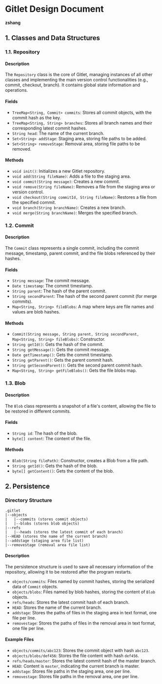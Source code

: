 # Gitlet Design Document

**zshang**

## 1. Classes and Data Structures

### 1.1. Repository

#### Description
The `Repository` class is the core of Gitlet, managing instances of all other classes and implementing the main version control functionalities (e.g., commit, checkout, branch). It contains global state information and operations.

#### Fields
- `TreeMap<String, Commit> commits`: Stores all commit objects, with the commit hash as the key.
- `TreeMap<String, String> branches`: Stores all branch names and their corresponding latest commit hashes.
- `String head`: The name of the current branch.
- `Set<String> addStage`: Staging area, storing file paths to be added.
- `Set<String> removeStage`: Removal area, storing file paths to be removed.

#### Methods
- `void init()`: Initializes a new Gitlet repository.
- `void add(String fileName)`: Adds a file to the staging area.
- `void commit(String message)`: Creates a new commit.
- `void remove(String fileName)`: Removes a file from the staging area or version control.
- `void checkout(String commitId, String fileName)`: Restores a file from the specified commit.
- `void branch(String branchName)`: Creates a new branch.
- `void merge(String branchName)`: Merges the specified branch.

### 1.2. Commit

#### Description
The `Commit` class represents a single commit, including the commit message, timestamp, parent commit, and the file blobs referenced by their hashes.

#### Fields
- `String message`: The commit message.
- `Date timestamp`: The commit timestamp.
- `String parent`: The hash of the parent commit.
- `String secondParent`: The hash of the second parent commit (for merge commits).
- `Map<String, String> fileBlobs`: A map where keys are file names and values are blob hashes.

#### Methods
- `Commit(String message, String parent, String secondParent, Map<String, String> fileBlobs)`: Constructor.
- `String getId()`: Gets the hash of the commit.
- `String getMessage()`: Gets the commit message.
- `Date getTimestamp()`: Gets the commit timestamp.
- `String getParent()`: Gets the parent commit hash.
- `String getSecondParent()`: Gets the second parent commit hash.
- `Map<String, String> getFileBlobs()`: Gets the file blobs map.

### 1.3. Blob

#### Description
The `Blob` class represents a snapshot of a file's content, allowing the file to be restored in different commits.

#### Fields
- `String id`: The hash of the blob.
- `byte[] content`: The content of the file.

#### Methods
- `Blob(String filePath)`: Constructor, creates a Blob from a file path.
- `String getId()`: Gets the hash of the blob.
- `byte[] getContent()`: Gets the content of the blob.

## 2. Persistence

### Directory Structure
```plaintext
.gitlet
|--objects
|   |--commits (stores commit objects)
|   |--blobs (stores blob objects)
|--refs
|   |--heads (stores the latest commit of each branch)
|--HEAD (stores the name of the current branch)
|--addstage (staging area file list)
|--removestage (removal area file list)
```

#### Description
The persistence structure is used to save all necessary information of the repository, allowing it to be restored after the program restarts.

- `objects/commits`: Files named by commit hashes, storing the serialized data of `Commit` objects.
- `objects/blobs`: Files named by blob hashes, storing the content of `Blob` objects.
- `refs/heads`: Stores the latest commit hash of each branch.
- `HEAD`: Stores the name of the current branch.
- `addstage`: Stores the paths of files in the staging area in text format, one file per line.
- `removestage`: Stores the paths of files in the removal area in text format, one file per line.

#### Example Files

- `objects/commits/abc123`: Stores the commit object with hash `abc123`.
- `objects/blobs/def456`: Stores the file content with hash `def456`.
- `refs/heads/master`: Stores the latest commit hash of the master branch.
- `HEAD`: Content is `master`, indicating the current branch is master.
- `addstage`: Stores file paths in the staging area, one per line.
- `removestage`: Stores file paths in the removal area, one per line.